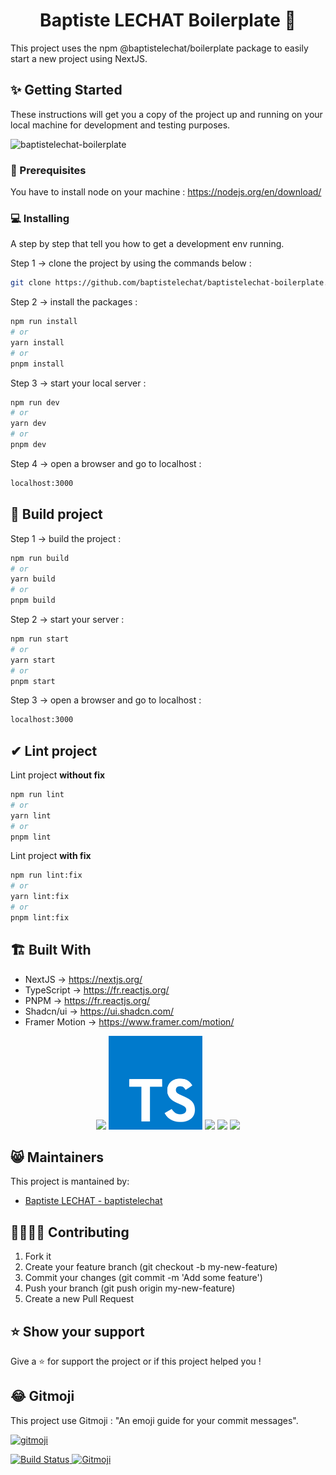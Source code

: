 <h1 align="center">Baptiste LECHAT Boilerplate 🚀</h1>

This project uses the npm @baptistelechat/boilerplate package to easily start a new project using NextJS.

## ✨ Getting Started

These instructions will get you a copy of the project up and running on your local machine for development and testing purposes.

![baptistelechat-boilerplate](./screenshot/baptistelechat-boilerplate.png)


### 🚩 Prerequisites

You have to install node on your machine : https://nodejs.org/en/download/

### 💻 Installing

A step by step that tell you how to get a development env running.

Step 1 → clone the project by using the commands below :

```bash
git clone https://github.com/baptistelechat/baptistelechat-boilerplate.git
```

Step 2 → install the packages :

```bash
npm run install
# or
yarn install
# or
pnpm install
```

Step 3 → start your local server :

```bash
npm run dev
# or
yarn dev
# or
pnpm dev
```

Step 4 → open a browser and go to localhost :

```bash
localhost:3000
```

## 🧱 Build project

Step 1 → build the project :

```bash
npm run build
# or
yarn build
# or
pnpm build
```

Step 2 → start your server :

```bash
npm run start
# or
yarn start
# or
pnpm start
```

Step 3 → open a browser and go to localhost :

```bash
localhost:3000
```

## ✔ Lint project

Lint project **without fix**

```bash
npm run lint
# or
yarn lint
# or
pnpm lint
```

Lint project **with fix**

```bash
npm run lint:fix
# or
yarn lint:fix
# or
pnpm lint:fix
```

## 🏗 Built With

- NextJS → https://nextjs.org/
- TypeScript → https://fr.reactjs.org/
- PNPM → https://fr.reactjs.org/
- Shadcn/ui → https://ui.shadcn.com/
- Framer Motion → https://www.framer.com/motion/

<p align="center">
<img src="https://cdn.worldvectorlogo.com/logos/next-js.svg" width="150">
<img src="https://raw.githubusercontent.com/github/explore/80688e429a7d4ef2fca1e82350fe8e3517d3494d/topics/typescript/typescript.png" width="150">
<img src="https://avatars.githubusercontent.com/u/21320719?s=200&v=4" width="150">
<img src="https://avatars.githubusercontent.com/u/139895814?s=200&v=4" width="150">
<img src="https://seeklogo.com/images/F/framer-motion-logo-DA1E33CAA1-seeklogo.com.png" width="150">
</p>

## 😸 Maintainers

This project is mantained by:

- [Baptiste LECHAT - baptistelechat](https://github.com/baptistelechat)

## 👨‍💻👩‍💻 Contributing

1. Fork it
2. Create your feature branch (git checkout -b my-new-feature)
3. Commit your changes (git commit -m 'Add some feature')
4. Push your branch (git push origin my-new-feature)
5. Create a new Pull Request

## ⭐ Show your support

Give a ⭐️ for support the project or if this project helped you !

## 😂 Gitmoji

This project use Gitmoji : "An emoji guide for your commit messages".

<p align="left">
	<a href="https://gitmoji.carloscuesta.me">
		<img src="https://cloud.githubusercontent.com/assets/7629661/20073135/4e3db2c2-a52b-11e6-85e1-661a8212045a.gif" width="250" alt="gitmoji">
	</a>
</p>
<p align="left">
	<a href="https://travis-ci.org/carloscuesta/gitmoji">
		<img src="https://img.shields.io/travis/carloscuesta/gitmoji/master?style=flat-square"
			 alt="Build Status">
	</a>
	<a href="https://gitmoji.carloscuesta.me">
		<img src="https://img.shields.io/badge/gitmoji-%20😜%20😍-FFDD67.svg?style=flat-square"
			 alt="Gitmoji">
	</a>
</p>

